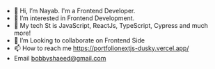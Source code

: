 - 👋 Hi, I’m Nayab. I'm a Frontend Developer.
- 👀 I’m interested in Frontend Development.
- 🌱 My tech St is JavaScript, ReactJs, TypeScript, Cypress and much more!
- 💞️ I’m Looking to collaborate on Frontend Side
- 📫 How to reach me https://portfolionextjs-dusky.vercel.app/
- Email bobbyshaeed@gmail.com
